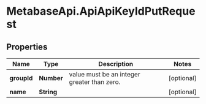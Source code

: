 # MetabaseApi.ApiApiKeyIdPutRequest

## Properties

Name | Type | Description | Notes
------------ | ------------- | ------------- | -------------
**groupId** | **Number** | value must be an integer greater than zero. | [optional] 
**name** | **String** |  | [optional] 



